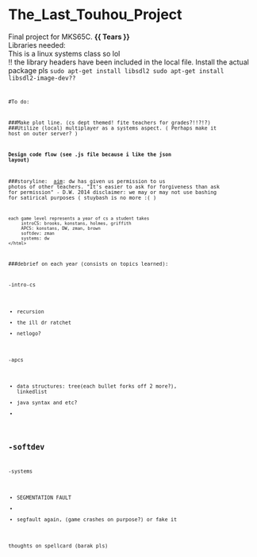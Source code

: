 The_Last_Touhou_Project
=======================

Final project for MKS65C. **{{ Tears }}**<br>
Libraries needed:<br>
This is a linux systems class so lol<br>
!! the library headers have been included in the local file.
Install the actual package pls
<code>sudo apt-get install libsdl2
sudo apt-get install libsdl2-image-dev??<code/>


#To do:

###Make plot line. (cs dept themed! fite teachers for grades?!!?!?)
###Utilize (local) multiplayer as a systems aspect. ( Perhaps make it host on outer server? )

**Design code flow (see .js file because i like the json layout)**

###storyline:
	<html>
	<u>aim</u>: dw has given us permission to us photos of
	   other teachers.
	   "It's easier to ask for forgiveness than ask for permission" - D.W. 2014
	   disclaimer: we may or may not use bashing for 
	   satirical purposes ( stuybash is no more :( )
	
	each game level represents a year of cs a student takes
	     introCS: brooks, konstans, holmes, griffith
	     APCS: konstans, DW, zman, brown
	     softdev: zman
	     systems: dw
	</html>
###debrief on each year (consists on topics learned):

-intro-cs
- recursion
- the ill dr ratchet
- netlogo?

-apcs
- data structures: tree(each bullet forks off 2 more?), linkedlist
- java syntax and etc?
-

-softdev
- 

-systems
- SEGMENTATION FAULT
- 
- segfault again, (game crashes on purpose?) or fake it


thoughts on spellcard (barak pls)
